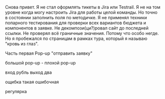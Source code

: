 Снова привет. 
Я не стал оформлять тикеты в Jira или Testrail. 
Я не на том уровне когда могу настроить Jira для работы целой команды. Но точно в состоянии заполнить поля по методичке.
Я не применял техники попарного тестирования для проверки всех вариантов бюджета и компонентов в заявке.
Не декомпози(ци?)ровал сайт до последней ссылки.
Не проверял всё граничные значения. Потому что особо негде. 
Но я пробежался по страницам в рамках тура, который я называю "кровь из глаз". 


Часть первая
Pop-up "отправить заявку"

большой pop-up - плохой pop-up

вход рубль выход два 

ощибка такая ошибочная

регулярка

